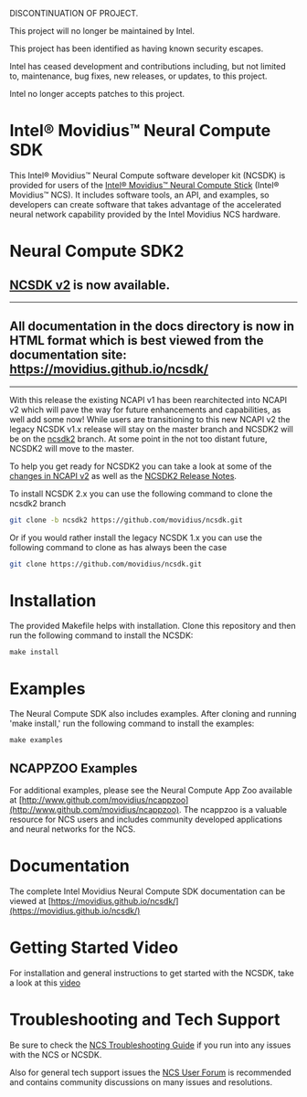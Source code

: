 DISCONTINUATION OF PROJECT. 

This project will no longer be maintained by Intel.

This project has been identified as having known security escapes.

Intel has ceased development and contributions including, but not limited to, maintenance, bug fixes, new releases, or updates, to this project.  

Intel no longer accepts patches to this project.
# Intel® Movidius™ Neural Compute SDK
This Intel® Movidius™ Neural Compute software developer kit (NCSDK) is provided for users of the [Intel® Movidius™ Neural Compute Stick](https://developer.movidius.com/) (Intel® Movidius™ NCS). It includes software tools, an API, and examples, so developers can create software that takes advantage of the accelerated neural network capability provided by the Intel Movidius NCS hardware.

# Neural Compute SDK2
## [NCSDK v2](https://github.com/movidius/ncsdk/releases/latest) is now available. 

-------
All documentation in the docs directory is now in HTML format which is **best viewed from the documentation site: https://movidius.github.io/ncsdk/** 
-------
-------
With this release the existing NCAPI v1 has been rearchitected into NCAPI v2 which will pave the way for future enhancements and capabilities, as well add some now!  While users are transitioning to this new NCAPI v2 the legacy NCSDK v1.x release will stay on the master branch and NCSDK2 will be on the [ncsdk2](https://github.com/movidius/ncsdk/tree/ncsdk2) branch.  At some point in the not too distant future, NCSDK2 will move to the master.

To help you get ready for NCSDK2 you can take a look at some of the [changes in NCAPI v2](https://movidius.github.io/ncsdk/ncapi/readme.html) as well as the [NCSDK2 Release Notes](https://movidius.github.io/ncsdk/release_notes.html).

To install NCSDK 2.x you can use the following command to clone the ncsdk2 branch
```bash 
git clone -b ncsdk2 https://github.com/movidius/ncsdk.git
```
Or if you would rather install the legacy NCSDK 1.x you can use the following command to clone as has always been the case
```bash 
git clone https://github.com/movidius/ncsdk.git
```

# Installation
The provided Makefile helps with installation. Clone this repository and then run the following command to install the NCSDK:

```
make install
```

# Examples
The Neural Compute SDK also includes examples. After cloning and running 'make install,' run the following command to install the examples:
```
make examples
```

## NCAPPZOO Examples
For additional examples, please see the Neural Compute App Zoo available at [http://www.github.com/movidius/ncappzoo](http://www.github.com/movidius/ncappzoo). The ncappzoo is a valuable resource for NCS users and includes community developed applications and neural networks for the NCS.

# Documentation
The complete Intel Movidius Neural Compute SDK documentation can be viewed at [https://movidius.github.io/ncsdk/](https://movidius.github.io/ncsdk/)

# Getting Started Video
For installation and general instructions to get started with the NCSDK, take a look at this [video](https://www.youtube.com/watch?v=fESFVNcQVVA)

# Troubleshooting and Tech Support
Be sure to check the [NCS Troubleshooting Guide](https://ncsforum.movidius.com/discussion/370/intel-ncs-troubleshooting-help-and-guidelines#latest) if you run into any issues with the NCS or NCSDK.

Also for general tech support issues the [NCS User Forum](https://developer.movidius.com/forums) is recommended and contains community discussions on many issues and resolutions.